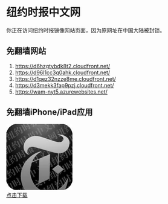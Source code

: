 <h1>纽约时报中文网</h1>
<p>你正在访问纽约时报镜像网站页面，因为原网址在中国大陆被封锁。</p>
<h2>免翻墙网站</h2>
<ol>
<li><a href="https://d6hzgtybdk8t2.cloudfront.net/" target="1">https://d6hzgtybdk8t2.cloudfront.net/</a></li>
<li><a href="https://d96l1cc3q0ahk.cloudfront.net/" target="2">https://d96l1cc3q0ahk.cloudfront.net/</a></li>
<li><a href="https://d1qez32nzze8me.cloudfront.net/" target="3">https://d1qez32nzze8me.cloudfront.net/</a></li>
<li><a href="https://d3mekk3fap9pzj.cloudfront.net/" target="4">https://d3mekk3fap9pzj.cloudfront.net/</a></li>
<li><a href="https://wam-nyt5.azurewebsites.net/" target="5">https://wam-nyt5.azurewebsites.net/</a></li>
</ol>
<h2>免翻墙iPhone/iPad应用</h2>
<p>
	<a href="https://itunes.apple.com/cn/app/niu-yue-shi-bao-zhong-wen-wang/id807498298?mt=8">
		<img src="icon175x175.jpeg" />
		<br/>点击下载
	</a>
</p>